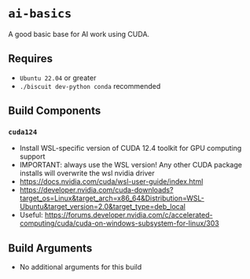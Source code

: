 # `ai-basics`
A good basic base for AI work using CUDA.

## Requires
* `Ubuntu 22.04` or greater
* `./biscuit dev-python conda` recommended

## Build Components
### `cuda124`
* Install WSL-specific version of CUDA 12.4 toolkit for GPU computing support
* IMPORTANT: always use the WSL version! Any other CUDA package installs will overwrite the wsl nvidia driver
* https://docs.nvidia.com/cuda/wsl-user-guide/index.html
* https://developer.nvidia.com/cuda-downloads?target_os=Linux&target_arch=x86_64&Distribution=WSL-Ubuntu&target_version=2.0&target_type=deb_local
* Useful: https://forums.developer.nvidia.com/c/accelerated-computing/cuda/cuda-on-windows-subsystem-for-linux/303

## Build Arguments
* No additional arguments for this build
